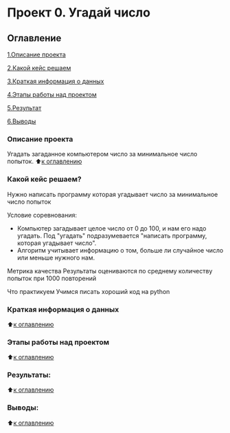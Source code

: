 # Проект 0. Угадай число

## Оглавление 
[1.Описание проекта](https://github.com/JoWiry/test_number/blob/main/project_0/Project_description.txt)


[2.Какой кейс решаем](https://github.com/JoWiry/test_number/blob/main/project_0/Project_description.txt) 


[3.Краткая информация о данных](https://github.com/JoWiry/test_number/blob/main/project_0/Readme.md)


[4.Этапы работы над проектом](https://github.com/JoWiry/test_number/blob/main/project_0/Readme.md)


[5.Результат](https://github.com/JoWiry/test_number/blob/main/project_0/Readme.md)


[6.Выводы](https://github.com/JoWiry/test_number/tree/main/project_0/README.md#Выводы)



### Описание проекта
Угадать загаданное компьютером число за минимальное число попыток.
:arrow_up:[к оглавлению](https://github.com/JoWiry/test_number/blob/main/project_0/Readme.md)



### Какой кейс решаем?
Нужно написать программу которая угадывает число за минимальное число попыток

Условие соревнования:
- Компьютер загадывает целое число от 0 до 100, и нам его надо угадать. Под "угадать" подразумевается "написать программу, которая угадывает число".
- Алгоритм учитывает информацию о том, больше ли случайное число или меньше нужного нам.

Метрика качества
Результаты оцениваются по среднему количеству попыток при 1000 повторений

Что практикуем
Учимся писать хороший код на python


### Краткая информация о данных
:arrow_up:[к оглавлению](https://github.com/JoWiry/test_number/blob/main/project_0/Readme.md)


### Этапы работы над проектом
:arrow_up:[к оглавлению](https://github.com/JoWiry/test_number/blob/main/project_0/Readme.md)


### Результаты:
:arrow_up:[к оглавлению](https://github.com/JoWiry/test_number/blob/main/project_0/Readme.md)


### Выводы:
:arrow_up:[к оглавлению](hhttps://github.com/JoWiry/test_number/blob/main/project_0/Readme.md)